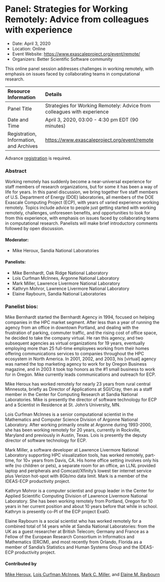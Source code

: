 # Panel: Strategies for Working Remotely: Advice from colleagues with experience

- Date: April 3, 2020
- Location: Online
- Event Website: https://www.exascaleproject.org/event/remote/
- Organizers: Better Scientific Software community

This online panel session addresses challenges in working remotely, with emphasis on issues faced by collaborating teams in computational research. 

Resource Information | Details
:--- | :---			   
Panel Title | Strategies for Working Remotely: Advice from colleagues with experience
Date and Time | April 3, 2020, 03:00 - 4:30 pm EDT (90 minutes)
Registration, Information, and Archives | 	<https://www.exascaleproject.org/event/remote>	   

Advance [registration](https://www.exascaleproject.org/event/remote) is required.

### Abstract 
<p>Working remotely has suddenly become a near-universal experience for staff members of research organizations, but for some it has been a way of life for years.  In this panel discussion, we bring together five staff members of U.S. Department of Energy (DOE) laboratories, all members of the DOE Exascale Computing Project (ECP), with years of varied experience working remotely.   Topics include advice to people just getting started with working remotely, challenges, unforeseen benefits, and opportunities to look for from this experience, with emphasis on issues faced by collaborating teams in computational research.  Panelists will make brief introductory comments followed by open discussion.</p>


#### Moderator: 
- Mike Heroux, Sandia National Laboratories

#### Panelists:
- Mike Bernhardt, Oak Ridge National Laboratory
- Lois Curfman McInnes, Argonne National Laboratory
- Mark Miller, Lawrence Livermore National Laboratory
- Kathryn Mohror, Lawrence Livermore National Laboratory
- Elaine Raybourn, Sandia National Laboratories

### Panelist bios:

Mike Bernhardt started the Bernhardt Agency in 1994, focused on helping companies in the HPC market segment. After less than a year of running the agency from an office in downtown Portland, and dealing with the frustration of parking, commuter traffic, and  the rising cost of office space, he decided to take the company virtual.  He ran this agency, and two subsequent agencies as virtual organizations for 19 years, eventually employing more than 25 full-time employees working from their homes offering communications services to companies throughout the HPC ecosystem in North America.  In 2001, 2002, and 2003, his [virtual] agency was named the top marketing agency to work for by Oregon Business magazine, and in 2003 it took top honors as the #1 small business to work for in Oregon.  Mike currently leads communications and outreach for ECP.

Mike Heroux has worked remotely for nearly 23 years from rural central Minnesota, briefly as Director of Applications at SGI/Cray, then as a staff member in the Center for Computing Research at Sandia National Laboratories. Mike is presently the director of software technology for ECP and a Scientist in Residence at St. John’s University, MN.

Lois Curfman McInnes is a senior computational scientist in the Mathematics and Computer Science Division of Argonne National Laboratory.  After working primarily onsite at Argonne during 1993-2000, she has been working remotely for 20 years, currently in Rockville, Maryland and previously in Austin, Texas.  Lois is presently the deputy director of software technology for ECP.

Mark Miller, a software developer at Lawrence Livermore National Laboratory supporting HPC visualization tools, has worked remotely, part-time, for 10+ years from Davis, CA.  His home office setting involves only his wife (no children or pets), a separate room for an office, an LLNL provided laptop and peripherals and Comcast/Xfinity’s lowest tier internet service plus Verizon hot-spot with 8Gb/mo data limit.  Mark is a member of the IDEAS-ECP productivity project.

Kathryn Mohror is a computer scientist and group leader in the Center for Applied Scientific Computing Division of Lawrence Livermore National Laboratory. She has been working remotely from Portland, Oregon for 10 years in her current position and about 10 years before that while in school.  Kathryn is presently co-PI of the ECP project ExaIO.

Elaine Raybourn is a social scientist who has worked remotely for a combined total of 14 years while at Sandia National Laboratories: from the UK as a guest researcher at British Telecom; Germany and France as a Fellow of the European Research Consortium in Informatics and Mathematics (ERCIM), and most recently from Orlando, Florida as a member of Sandia’s Statistics and Human Systems Group and the IDEAS-ECP productivity project.

#### Contributed by 
[Mike Heroux](https://github.com/maherou "Mike Heroux GitHub Profile"), 
[Lois Curfman McInnes](https://github.com/curfman "Lois Curfman McInnes GitHub Profile"),
[Mark C. Miller](https://github.com/markcmiller86 "Mark C. Miller GitHub Profile"), and
[Elaine M. Raybourn](https://github.com/elaineraybourn "Elaine Raybourn GitHub Profile") 

<!---
Publish: preview
RSS update: 2020-03-31
Categories: skills, collaboration
Topics: personal productivity and sustainability, strategies for more effective teams
Tags: panel
Level: 2
Prerequisites: default
Aggregate: none
--->
